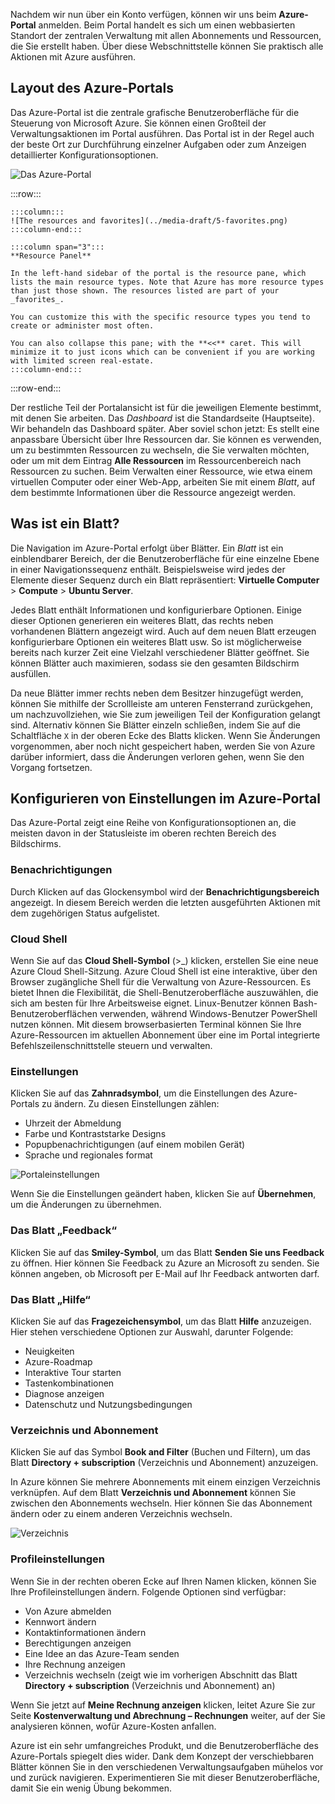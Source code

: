 Nachdem wir nun über ein Konto verfügen, können wir uns beim **Azure-Portal** anmelden. Beim Portal handelt es sich um einen webbasierten Standort der zentralen Verwaltung mit allen Abonnements und Ressourcen, die Sie erstellt haben. Über diese Webschnittstelle können Sie praktisch alle Aktionen mit Azure ausführen.

## <a name="azure-portal-layout"></a>Layout des Azure-Portals

Das Azure-Portal ist die zentrale grafische Benutzeroberfläche für die Steuerung von Microsoft Azure. Sie können einen Großteil der Verwaltungsaktionen im Portal ausführen. Das Portal ist in der Regel auch der beste Ort zur Durchführung einzelner Aufgaben oder zum Anzeigen detaillierter Konfigurationsoptionen.

![Das Azure-Portal](../media-draft/5-portal.png)

:::row:::

    :::column:::
    ![The resources and favorites](../media-draft/5-favorites.png)
    :::column-end:::

    :::column span="3":::
    **Resource Panel**
    
    In the left-hand sidebar of the portal is the resource pane, which lists the main resource types. Note that Azure has more resource types than just those shown. The resources listed are part of your _favorites_. 

    You can customize this with the specific resource types you tend to create or administer most often. 

    You can also collapse this pane; with the **<<** caret. This will minimize it to just icons which can be convenient if you are working with limited screen real-estate.
    :::column-end:::

:::row-end:::

Der restliche Teil der Portalansicht ist für die jeweiligen Elemente bestimmt, mit denen Sie arbeiten. Das _Dashboard_ ist die Standardseite (Hauptseite). Wir behandeln das Dashboard später. Aber soviel schon jetzt: Es stellt eine anpassbare Übersicht über Ihre Ressourcen dar. Sie können es verwenden, um zu bestimmten Ressourcen zu wechseln, die Sie verwalten möchten, oder um mit dem Eintrag **Alle Ressourcen** im Ressourcenbereich nach Ressourcen zu suchen. Beim Verwalten einer Ressource, wie etwa einem virtuellen Computer oder einer Web-App, arbeiten Sie mit einem _Blatt_, auf dem bestimmte Informationen über die Ressource angezeigt werden.

## <a name="what-is-a-blade"></a>Was ist ein Blatt?

Die Navigation im Azure-Portal erfolgt über Blätter. Ein _Blatt_ ist ein einblendbarer Bereich, der die Benutzeroberfläche für eine einzelne Ebene in einer Navigationssequenz enthält. Beispielsweise wird jedes der Elemente dieser Sequenz durch ein Blatt repräsentiert: **Virtuelle Computer** > **Compute** > **Ubuntu Server**.

Jedes Blatt enthält Informationen und konfigurierbare Optionen. Einige dieser Optionen generieren ein weiteres Blatt, das rechts neben vorhandenen Blättern angezeigt wird. Auch auf dem neuen Blatt erzeugen konfigurierbare Optionen ein weiteres Blatt usw. So ist möglicherweise bereits nach kurzer Zeit eine Vielzahl verschiedener Blätter geöffnet. Sie können Blätter auch maximieren, sodass sie den gesamten Bildschirm ausfüllen.

Da neue Blätter immer rechts neben dem Besitzer hinzugefügt werden, können Sie mithilfe der Scrollleiste am unteren Fensterrand zurückgehen, um nachzuvollziehen, wie Sie zum jeweiligen Teil der Konfiguration gelangt sind. Alternativ können Sie Blätter einzeln schließen, indem Sie auf die Schaltfläche `X` in der oberen Ecke des Blatts klicken. Wenn Sie Änderungen vorgenommen, aber noch nicht gespeichert haben, werden Sie von Azure darüber informiert, dass die Änderungen verloren gehen, wenn Sie den Vorgang fortsetzen.

## <a name="configuring-settings-in-the-azure-portal"></a>Konfigurieren von Einstellungen im Azure-Portal

Das Azure-Portal zeigt eine Reihe von Konfigurationsoptionen an, die meisten davon in der Statusleiste im oberen rechten Bereich des Bildschirms.

### <a name="notifications"></a>Benachrichtigungen

Durch Klicken auf das Glockensymbol wird der **Benachrichtigungsbereich** angezeigt. In diesem Bereich werden die letzten ausgeführten Aktionen mit dem zugehörigen Status aufgelistet.

### <a name="cloud-shell"></a>Cloud Shell

Wenn Sie auf das **Cloud Shell-Symbol** (>_) klicken, erstellen Sie eine neue Azure Cloud Shell-Sitzung. Azure Cloud Shell ist eine interaktive, über den Browser zugängliche Shell für die Verwaltung von Azure-Ressourcen. Es bietet Ihnen die Flexibilität, die Shell-Benutzeroberfläche auszuwählen, die sich am besten für Ihre Arbeitsweise eignet. Linux-Benutzer können Bash-Benutzeroberflächen verwenden, während Windows-Benutzer PowerShell nutzen können. Mit diesem browserbasierten Terminal können Sie Ihre Azure-Ressourcen im aktuellen Abonnement über eine im Portal integrierte Befehlszeilenschnittstelle steuern und verwalten.

### <a name="settings"></a>Einstellungen

Klicken Sie auf das **Zahnradsymbol**, um die Einstellungen des Azure-Portals zu ändern. Zu diesen Einstellungen zählen:

- Uhrzeit der Abmeldung
- Farbe und Kontraststarke Designs
- Popupbenachrichtigungen (auf einem mobilen Gerät)
- Sprache und regionales format

![Portaleinstellungen](../media-draft/5-settings-blade.png)

Wenn Sie die Einstellungen geändert haben, klicken Sie auf **Übernehmen**, um die Änderungen zu übernehmen.

### <a name="feedback-blade"></a>Das Blatt „Feedback“

Klicken Sie auf das **Smiley-Symbol**, um das Blatt **Senden Sie uns Feedback** zu öffnen. Hier können Sie Feedback zu Azure an Microsoft zu senden. Sie können angeben, ob Microsoft per E-Mail auf Ihr Feedback antworten darf.

### <a name="help-blade"></a>Das Blatt „Hilfe“

Klicken Sie auf das **Fragezeichensymbol**, um das Blatt **Hilfe** anzuzeigen. Hier stehen verschiedene Optionen zur Auswahl, darunter Folgende:

- Neuigkeiten
- Azure-Roadmap
- Interaktive Tour starten
- Tastenkombinationen
- Diagnose anzeigen
- Datenschutz und Nutzungsbedingungen

### <a name="directory-and-subscription"></a>Verzeichnis und Abonnement

Klicken Sie auf das Symbol **Book and Filter** (Buchen und Filtern), um das Blatt **Directory + subscription** (Verzeichnis und Abonnement) anzuzeigen.

In Azure können Sie mehrere Abonnements mit einem einzigen Verzeichnis verknüpfen. Auf dem Blatt **Verzeichnis und Abonnement** können Sie zwischen den Abonnements wechseln. Hier können Sie das Abonnement ändern oder zu einem anderen Verzeichnis wechseln.

![Verzeichnis](../media-draft/5-directory-blade.png)

### <a name="profile-settings"></a>Profileinstellungen

Wenn Sie in der rechten oberen Ecke auf Ihren Namen klicken, können Sie Ihre Profileinstellungen ändern.
Folgende Optionen sind verfügbar:

- Von Azure abmelden
- Kennwort ändern
- Kontaktinformationen ändern
- Berechtigungen anzeigen
- Eine Idee an das Azure-Team senden
- Ihre Rechnung anzeigen
- Verzeichnis wechseln (zeigt wie im vorherigen Abschnitt das Blatt **Directory + subscription** (Verzeichnis und Abonnement) an)

Wenn Sie jetzt auf **Meine Rechnung anzeigen** klicken, leitet Azure Sie zur Seite **Kostenverwaltung und Abrechnung – Rechnungen** weiter, auf der Sie analysieren können, wofür Azure-Kosten anfallen.

Azure ist ein sehr umfangreiches Produkt, und die Benutzeroberfläche des Azure-Portals spiegelt dies wider. Dank dem Konzept der verschiebbaren Blätter können Sie in den verschiedenen Verwaltungsaufgaben mühelos vor und zurück navigieren. Experimentieren Sie mit dieser Benutzeroberfläche, damit Sie ein wenig Übung bekommen.